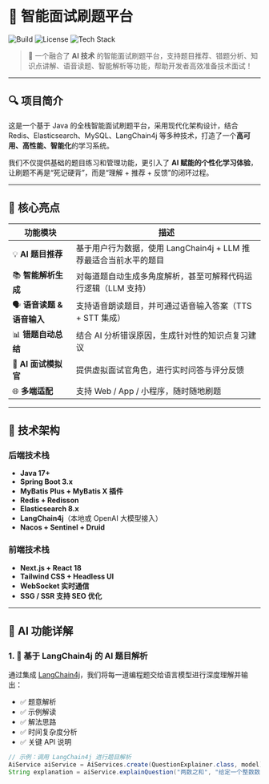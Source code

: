 # 🧠 智能面试刷题平台 

![Build](https://img.shields.io/badge/build-passing-brightgreen) 
![License](https://img.shields.io/badge/license-MIT-blue)
![Tech Stack](https://img.shields.io/badge/tech-java%20spring%20redis%20ai-orange)

> 🚀 一个融合了 **AI 技术** 的智能面试刷题平台，支持题目推荐、错题分析、知识点讲解、语音读题、智能解析等功能，帮助开发者高效准备技术面试！

---

## 🔍 项目简介

这是一个基于 Java 的全栈智能面试刷题平台，采用现代化架构设计，结合 Redis、Elasticsearch、MySQL、LangChain4j 等多种技术，打造了一个**高可用、高性能、智能化**的学习系统。

我们不仅提供基础的题目练习和管理功能，更引入了 **AI 赋能的个性化学习体验**，让刷题不再是“死记硬背”，而是“理解 + 推荐 + 反馈”的闭环过程。

---

## 🚀 核心亮点

| 功能模块 | 描述 |
|----------|------|
| 💡 **AI 题目推荐** | 基于用户行为数据，使用 LangChain4j + LLM 推荐最适合当前水平的题目 |
| 📚 **智能解析生成** | 对每道题自动生成多角度解析，甚至可解释代码运行逻辑（LLM 支持） |
| 🗣️ **语音读题 & 语音输入** | 支持语音朗读题目，并可通过语音输入答案（TTS + STT 集成） |
| 📊 **错题自动总结** | 结合 AI 分析错误原因，生成针对性的知识点复习建议 |
| 🤖 **AI 面试模拟官** | 提供虚拟面试官角色，进行实时问答与评分反馈 |
| 🌐 **多端适配** | 支持 Web / App / 小程序，随时随地刷题 |

---

## 🧰 技术架构

### 后端技术栈

- **Java 17+**
- **Spring Boot 3.x**
- **MyBatis Plus + MyBatis X 插件**
- **Redis + Redisson**
- **Elasticsearch 8.x**
- **LangChain4j**（本地或 OpenAI 大模型接入）
- **Nacos + Sentinel + Druid**

### 前端技术栈

- **Next.js + React 18**
- **Tailwind CSS + Headless UI**
- **WebSocket 实时通信**
- **SSG / SSR 支持 SEO 优化**

---

## 🤖 AI 功能详解

### 1. 🧠 基于 LangChain4j 的 AI 题目解析

通过集成 [LangChain4j](https://github.com/langchain4j/langchain4j)，我们将每一道编程题交给语言模型进行深度理解并输出：

- ✅ 题意解析
- ✅ 示例解读
- ✅ 解法思路
- ✅ 时间复杂度分析
- ✅ 关键 API 说明

```java
// 示例：调用 LangChain4j 进行题目解析
AiService aiService = AiServices.create(QuestionExplainer.class, model);
String explanation = aiService.explainQuestion("两数之和", "给定一个整数数组 nums 和一个整数目标值 target，请你在该数组中找出 和为目标值 target 的两个整数，并返回它们的数组下标。");
